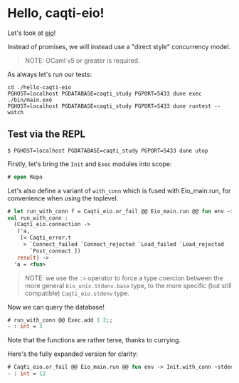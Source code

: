 # Hello, caqti-eio!

Let's look at [eio](https://github.com/ocaml-multicore/eio)!

Instead of promises, we will instead use a "direct style" concurrency model.

> NOTE: OCaml v5 or greater is required.

As always let's run our tests:

```
cd ./hello-caqti-eio
PGHOST=localhost PGDATABASE=caqti_study PGPORT=5433 dune exec ./bin/main.exe
PGHOST=localhost PGDATABASE=caqti_study PGPORT=5433 dune runtest --watch
```

## Test via the REPL

```
$ PGHOST=localhost PGDATABASE=caqti_study PGPORT=5433 dune utop
```

Firstly, let's bring the `Init` and `Exec` modules into scope:
```ocaml
# open Repo
```

Let's also define a variant of `with_conn` which is fused with Eio_main.run, for convenience when using the toplevel.

```ocaml
# let run_with_conn f = Caqti_eio.or_fail @@ Eio_main.run @@ fun env -> Init.with_conn f ~stdenv:(env :> Caqti_eio.stdenv)
val run_with_conn :
  (Caqti_eio.connection ->
   ('a,
    [< Caqti_error.t
     > `Connect_failed `Connect_rejected `Load_failed `Load_rejected
       `Post_connect ])
   result) ->
  'a = <fun>
```

> NOTE: we use the `:>` operator to force a type coercion between the more general `Eio_unix.Stdenv.base` type, to the more specific (but still compatible) `Caqti_eio.stdenv` type.

Now we can query the database!

```ocaml
# run_with_conn @@ Exec.add 1 2;;
- : int = 3
```

Note that the functions are rather terse, thanks to currying.

Here's the fully expanded version for clarity:

```ocaml
# Caqti_eio.or_fail @@ Eio_main.run @@ fun env -> Init.with_conn ~stdenv:(env :> Caqti_eio.stdenv) @@ fun conn -> Exec.mul 3 4 conn;;
- : int = 12
```
